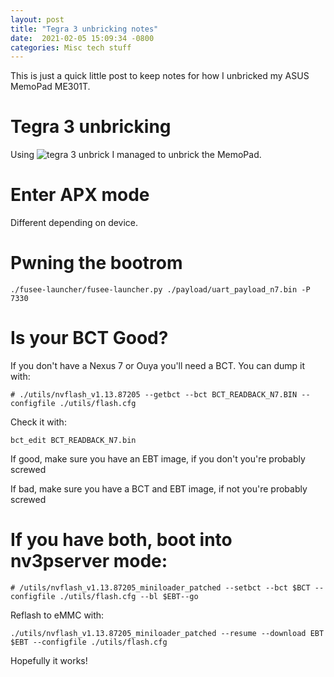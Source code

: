 ```yaml
---
layout:	post
title: "Tegra 3 unbricking notes"
date:  2021-02-05 15:09:34 -0800
categories: Misc tech stuff
---
```


This is just a quick little post to keep notes for how I unbricked my ASUS MemoPad ME301T.

# Tegra 3 unbricking
Using ![tegra 3 unbrick](https://github.com/tofurky/tegra30_debrick) I managed to unbrick the MemoPad.

# Enter APX mode
Different depending on device.

# Pwning the bootrom
```
./fusee-launcher/fusee-launcher.py ./payload/uart_payload_n7.bin -P 7330
```

# Is your BCT Good?
If you don't have a Nexus 7 or Ouya you'll need a BCT. You can dump it with:
```
# ./utils/nvflash_v1.13.87205 --getbct --bct BCT_READBACK_N7.BIN --configfile ./utils/flash.cfg
```

Check it with:
```
bct_edit BCT_READBACK_N7.bin
```

If good, make sure you have an EBT image, if you don't you're probably screwed

If bad, make sure you have a BCT and EBT image, if not you're probably screwed

# If you have both, boot into nv3pserver mode:
```
# /utils/nvflash_v1.13.87205_miniloader_patched --setbct --bct $BCT --configfile ./utils/flash.cfg --bl $EBT--go
```

Reflash to eMMC with:
```
./utils/nvflash_v1.13.87205_miniloader_patched --resume --download EBT $EBT --configfile ./utils/flash.cfg
```

Hopefully it works!